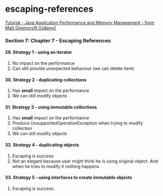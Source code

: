 # escaping-references
[Tutorial - Java Application Performance and Memory Management - from Matt Greencroft (Udemy)](../README.md)

###  Section 7: Chapter 7 - Escaping References

#### 29. Strategy 1 - using an iterator

1. No impact on the performance 
2. Can still provide unexpected behaviour (we can delete item)

#### 30. Strategy 2 - duplicating collections

1. Has **small** impact on the performance
2. We can still modify objects

#### 31. Strategy 3 - using immutable collections

1. Has **small** impact on the performance
2. Produce UnsupportedOperationException when trying to modify collection
3. We can still modify objects

#### 32. Strategy 4 - duplicating objects

1. Escaping is success
2. Not an elegant because user might think he is using original object. And when he tries to modify it nothing happens

#### 33. Strategy 5 - using interfaces to create immutable objects

1. Escaping is success




